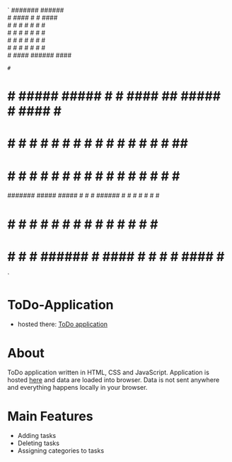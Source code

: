 `
 #######        ######                                              
    #     ####  #     #  ####                                       
    #    #    # #     # #    #                                      
    #    #    # #     # #    #                                      
    #    #    # #     # #    #                                      
    #    #    # #     # #    #                                      
    #     ####  ######   ####                                       
                                                                    
    #                                                               
   # #   #####  #####  #      #  ####    ##   ##### #  ####  #    # 
  #   #  #    # #    # #      # #    #  #  #    #   # #    # ##   # 
 #     # #    # #    # #      # #      #    #   #   # #    # # #  # 
 ####### #####  #####  #      # #      ######   #   # #    # #  # # 
 #     # #      #      #      # #    # #    #   #   # #    # #   ## 
 #     # #      #      ###### #  ####  #    #   #   #  ####  #    #
                                                               
`
# ToDo-Application
- hosted there: [ToDo application](https://flaskjan.tech/ToDo-Application)

# About
ToDo application written in HTML, CSS and JavaScript. Application is hosted [here](https://flaskjan.tech/ToDo-Application) and data are loaded into browser. Data is not sent anywhere and everything happens locally in your browser.

# Main Features
- Adding tasks
- Deleting tasks
- Assigning categories to tasks